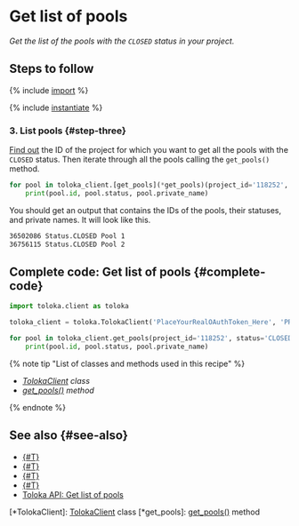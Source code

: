 # Get list of pools

_Get the list of the pools with the `CLOSED` status in your project._

## Steps to follow

{% include [import](../_includes/recipes/import.md) %}

{% include [instantiate](../_includes/recipes/instantiate.md) %}

### 3. List pools {#step-three}

[Find out](./get-projects.md) the ID of the project for which you want to get all the pools with the `CLOSED` status. Then iterate through all the pools calling the `get_pools()` method.

```python
for pool in toloka_client.[get_pools](*get_pools)(project_id='118252', status='CLOSED'):
    print(pool.id, pool.status, pool.private_name)
```

You should get an output that contains the IDs of the pools, their statuses, and private names. It will look like this.

```bash
36502086 Status.CLOSED Pool 1
36756115 Status.CLOSED Pool 2
```

## Complete code: Get list of pools {#complete-code}

```python
import toloka.client as toloka

toloka_client = toloka.TolokaClient('PlaceYourRealOAuthToken_Here', 'PRODUCTION')

for pool in toloka_client.get_pools(project_id='118252', status='CLOSED'):
    print(pool.id, pool.status, pool.private_name)
```

{% note tip "List of classes and methods used in this recipe" %}

- _[TolokaClient](../reference/toloka.client.TolokaClient.md) class_
- _[get_pools()](../reference/toloka.client.TolokaClient.get_pools.md) method_

{% endnote %}

## See also {#see-also}

- [{#T}](../../guide/concepts/overview.md)
- [{#T}](./learn-basics.md)
- [{#T}](./use-cases.md)
- [{#T}](./get-projects.md)
- [Toloka API: Get list of pools](https://toloka.ai/docs/api/api-reference/#get-/pools)

[*TolokaClient]: [TolokaClient](../reference/toloka.client.TolokaClient.md) class
[*get_pools]: [get_pools()](../reference/toloka.client.TolokaClient.get_pools.md) method